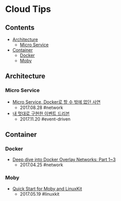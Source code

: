 # Cloud Tips

## Contents

* [Architecture](#architecture)
    * [Micro Service](#micro-service)
* [Container](#container)
    * [Docker](#docker)
    * [Moby](#moby)

## Architecture

### Micro Service

* [Micro Service, Docker로 할 수 밖에 없던 사연](http://www.popit.kr/micro-service-docker%EB%A1%9C-%ED%95%A0-%EC%88%98-%EB%B0%96%EC%97%90-%EC%97%86%EC%97%88%EB%8D%98-%EC%82%AC%EC%97%B0/)
    * 2017.08.28 #network
* [내 멋대로 구현한 이벤트 드리븐](http://www.popit.kr/%EB%82%B4-%EB%A9%8B%EB%8C%80%EB%A1%9C-%EA%B5%AC%ED%98%84%ED%95%9C-%EC%9D%B4%EB%B2%A4%ED%8A%B8-%EB%93%9C%EB%A6%AC%EB%B8%90/#fn:4)
    * 2017.11.20 #event-driven

## Container

### Docker

* [Deep dive into Docker Overlay Networks: Part 1~3](http://techblog.d2-si.eu/2017/04/25/deep-dive-into-docker-overlay-networks-part-1.html)
    * 2017.04.25 #network

### Moby

* [Quick Start for Moby and LinuxKit](https://www.wintellect.com/quick-start-moby-linuxkit/)
    * 2017.05.19 #linuxkit
  
